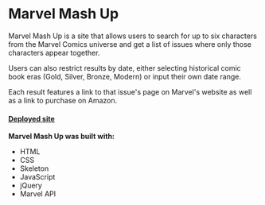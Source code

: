 # Marvel Mash Up

Marvel Mash Up is a site that allows users to search for up to six characters from the Marvel Comics universe and get a list of issues where only those characters appear together.

Users can also restrict results by date, either selecting historical comic book eras (Gold, Silver, Bronze, Modern) or input their own date range.

Each result features a link to that issue's page on Marvel's website as well as a link to purchase on Amazon. 

#### [Deployed site](https://isaacmillercodes.github.io/MarvelMashUp/)

**Marvel Mash Up was built with:**

* HTML
* CSS
* Skeleton
* JavaScript
* jQuery
* Marvel API
